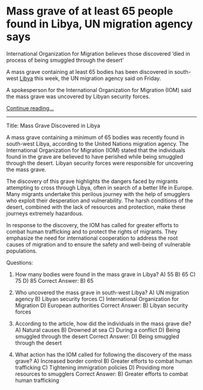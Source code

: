 # Mass grave of at least 65 people found in Libya, UN migration agency says

<p>International Organization for Migration believes those discovered ‘died in process of being smuggled through the desert’</p><p>A mass grave containing at least 65 bodies has been discovered in south-west <a href="https://www.theguardian.com/world/libya">Libya</a> this week, the UN migration agency said on Friday.</p><p>A spokesperson for the International Organization for Migration (IOM) said the mass grave was uncovered by Libyan security forces.</p> <a href="https://www.theguardian.com/world/2024/mar/22/mass-grave-libya-un-migration-agency">Continue reading...</a>

---

Title: Mass Grave Discovered in Libya

A mass grave containing a minimum of 65 bodies was recently found in south-west Libya, according to the United Nations migration agency. The International Organization for Migration (IOM) stated that the individuals found in the grave are believed to have perished while being smuggled through the desert. Libyan security forces were responsible for uncovering the mass grave.

The discovery of this grave highlights the dangers faced by migrants attempting to cross through Libya, often in search of a better life in Europe. Many migrants undertake this perilous journey with the help of smugglers who exploit their desperation and vulnerability. The harsh conditions of the desert, combined with the lack of resources and protection, make these journeys extremely hazardous.

In response to the discovery, the IOM has called for greater efforts to combat human trafficking and to protect the rights of migrants. They emphasize the need for international cooperation to address the root causes of migration and to ensure the safety and well-being of vulnerable populations.

Questions:
1. How many bodies were found in the mass grave in Libya?
A) 55
B) 65
C) 75
D) 85
Correct Answer: B) 65

2. Who uncovered the mass grave in south-west Libya?
A) UN migration agency
B) Libyan security forces
C) International Organization for Migration
D) European authorities
Correct Answer: B) Libyan security forces

3. According to the article, how did the individuals in the mass grave die?
A) Natural causes
B) Drowned at sea
C) During a conflict
D) Being smuggled through the desert
Correct Answer: D) Being smuggled through the desert

4. What action has the IOM called for following the discovery of the mass grave?
A) Increased border control
B) Greater efforts to combat human trafficking
C) Tightening immigration policies
D) Providing more resources to smugglers
Correct Answer: B) Greater efforts to combat human trafficking